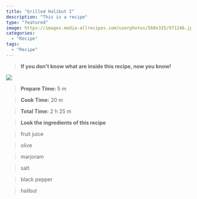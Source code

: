 ```yaml
---
title: "Grilled Halibut I"
description: "This is a recipe"
type: "featured"
image: https://images.media-allrecipes.com/userphotos/560x315/971246.jpg
categories: 
  - "Recipe"
tags: 
  - "Recipe"
---
```



>**If you don't know what are inside this recipe, now you know!**

![](../images/Recipes-Banner.jpg)
> **Prepare Time:** 5 m


> **Cook Time:** 20 m


> **Total Time:** 2 h 25 m

> **Look the ingredients of this recipe**

> fruit juice

> olive

> marjoram

> salt

> black pepper

> halibut

